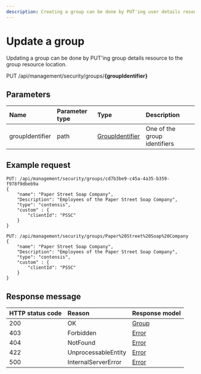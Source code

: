 ```yaml
---
description: Creating a group can be done by PUT'ing user details resource to the group resource collection.
---
```


# Update a group

Updating a group can be done by PUT'ing group details resource to the group resource location.

<span class="label label--put">PUT</span> /api/management/security/groups/**{groupIdentifier}**

## Parameters

| Name            | Parameter type | Type                                        | Description                  |
| :-------------- | :------------- | :------------------------------------------ | :--------------------------- |
| groupIdentifier | path           | [GroupIdentifier](/security/identifiers.md) | One of the group identifiers |

## Example request

```http
PUT: /api/management/security/groups/cd7b3be9-c45a-4a35-b359-f978f9dbeb9a
{
    "name": "Paper Street Soap Company",
    "Description": "Employees of the Paper Street Soap Company",
    "type": "contensis",
    "custom" : {
        "clientId": "PSSC"
    }
}
```

```http
PUT: /api/management/security/groups/Paper%20Street%20Soap%20Company
{
    "name": "Paper Street Soap Company",
    "Description": "Employees of the Paper Street Soap Company",
    "type": "contensis",
    "custom" : {
        "clientId": "PSSC"
    }
}
```

## Response message

| HTTP status code | Reason              | Response model                   |
| :--------------- | :------------------ | :------------------------------- |
| 200              | OK                  | [Group](/model/group.md)         |
| 403              | Forbidden           | [Error](/key-concepts/errors.md) |
| 404              | NotFound            | [Error](/key-concepts/errors.md) |
| 422              | UnprocessableEntity | [Error](/key-concepts/errors.md) |
| 500              | InternalServerError | [Error](/key-concepts/errors.md) |
